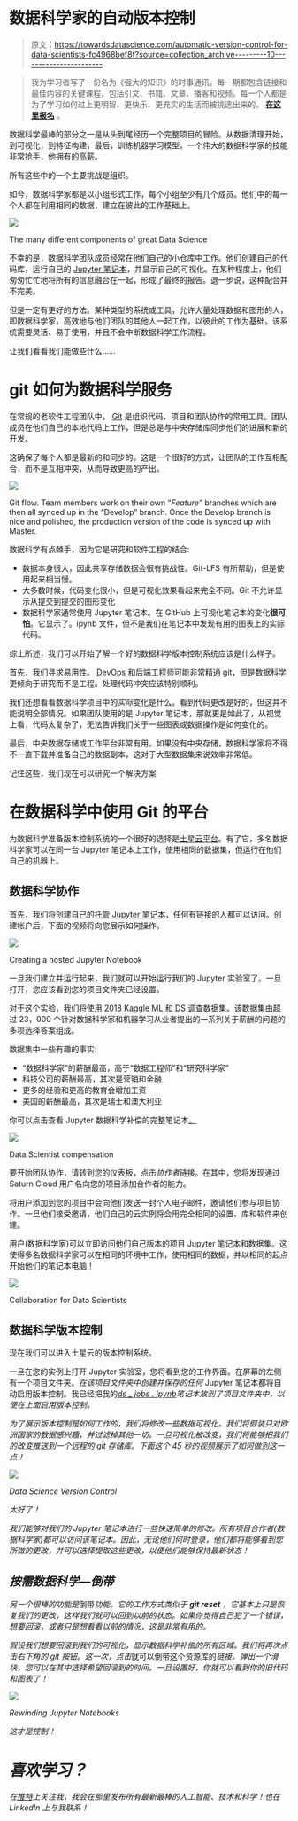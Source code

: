 # 数据科学家的自动版本控制

> 原文：<https://towardsdatascience.com/automatic-version-control-for-data-scientists-fc4968bef8f?source=collection_archive---------10----------------------->

> 我为学习者写了一份名为《强大的知识》的时事通讯。每一期都包含链接和最佳内容的关键课程，包括引文、书籍、文章、播客和视频。每一个人都是为了学习如何过上更明智、更快乐、更充实的生活而被挑选出来的。 [**在这里报名**](https://mighty-knowledge.ck.page/b2d4518f88) 。

数据科学最棒的部分之一是从头到尾经历一个完整项目的冒险。从数据清理开始，到可视化，到特征构建，最后，训练机器学习模型。一个伟大的数据科学家的技能非常抢手，他拥有[的高薪](https://www.saturncloud.io/yourpub/georgeseif94/data-science-jobs-/Data/ds_jobs.ipynb?source=gs-2)。

所有这些中的一个主要挑战是组织。

如今，数据科学家都是以小组形式工作，每个小组至少有几个成员。他们中的每一个人都在利用相同的数据，建立在彼此的工作基础上。

![](img/dfc0341a461723b1ed00e84e8d9a50ff.png)

The many different components of great Data Science

不幸的是，数据科学团队成员经常在他们自己的小仓库中工作。他们创建自己的代码库，运行自己的 [Jupyter 笔记本](/easy-devops-for-data-science-with-saturn-cloud-notebooks-d19e8c4d1772)，并显示自己的可视化。在某种程度上，他们匆匆忙忙地将所有的信息融合在一起，形成了最终的报告。退一步说，这种配合并不完美。

但是一定有更好的方法。某种类型的系统或工具，允许大量处理数据和图形的人，即数据科学家，高效地与他们团队的其他人一起工作，以彼此的工作为基础。该系统需要灵活、易于使用，并且不会中断数据科学工作流程。

让我们看看我们能做些什么……

# git 如何为数据科学服务

在常规的老软件工程团队中， [Git](https://medium.com/@george.seif94/a-full-tutorial-on-how-to-use-github-88466bac7d42) 是组织代码、项目和团队协作的常用工具。团队成员在他们自己的本地代码上工作，但是总是与中央存储库同步他们的进展和新的开发。

这确保了每个人都是最新的和同步的。这是一个很好的方式，让团队的工作互相配合，而不是互相冲突，从而导致更高的产出。

![](img/bea97844893bcac31489c1cecbbc35aa.png)

Git flow. Team members work on their own “*Feature”* branches which are then all synced up in the “Develop” branch. Once the Develop branch is nice and polished, the production version of the code is synced up with Master.

数据科学有点棘手，因为它是研究和软件工程的结合:

*   数据本身很大，因此共享存储数据会很有挑战性。Git-LFS 有所帮助，但是使用起来相当慢。
*   大多数时候，代码变化很小，但是可视化效果看起来完全不同。Git 不允许显示从提交到提交的图形变化
*   数据科学家通常使用 Jupyter 笔记本。在 GitHub 上可视化笔记本的变化**很可怕**。它显示了。ipynb 文件，但不是我们在笔记本中发现有用的图表上的实际代码。

综上所述，我们可以开始了解一个好的数据科学版本控制系统应该是什么样子。

首先，我们寻求易用性。 [DevOps](https://en.wikipedia.org/wiki/DevOps) 和后端工程师可能非常精通 git，但是数据科学更倾向于研究而不是工程。处理代码冲突应该特别顺利。

我们还想看看数据科学项目中的*实际*变化是什么。看到代码更改是好的，但这并不能说明全部情况。如果团队使用的是 Jupyter 笔记本，那就更是如此了，从视觉上看，代码太复杂了，无法告诉我们关于一些图表或数据操作是如何变化的。

最后，中央数据存储或工作平台非常有用。如果没有中央存储，数据科学家将不得不一直下载并准备自己的数据副本，这对于大型数据集来说效率非常低。

记住这些，我们现在可以研究一个解决方案

# 在数据科学中使用 Git 的平台

为数据科学准备版本控制系统的一个很好的选择是[土星云平台](https://www.saturncloud.io/?source=gs-2)。有了它，多名数据科学家可以在同一台 Jupyter 笔记本上工作，使用相同的数据集，但运行在他们自己的机器上。

## 数据科学协作

首先，我们将创建自己的[托管 Jupyter 笔记本](https://www.saturncloud.io/docs/jupyter?source=gs-2)，任何有链接的人都可以访问。创建帐户后，下面的视频将向您展示如何操作。

![](img/f505d52e800948e230eb6fe23bdd1762.png)

Creating a hosted Jupyter Notebook

一旦我们建立并运行起来，我们就可以开始运行我们的 Jupyter 实验室了。一旦打开，您应该看到您的项目文件夹已经设置。

对于这个实验，我们将使用 [2018 Kaggle ML 和 DS 调查](https://www.kaggle.com/kaggle/kaggle-survey-2018)数据集。该数据集由超过 23，000 个针对数据科学家和机器学习从业者提出的一系列关于薪酬的问题的多项选择答案组成。

数据集中一些有趣的事实:

*   “数据科学家”的薪酬最高，高于“数据工程师”和“研究科学家”
*   科技公司的薪酬最高，其次是营销和金融
*   更多的经验和更高的教育会增加工资
*   美国的薪酬最高，其次是瑞士和澳大利亚

你可以点击查看 Jupyter 数据科学补偿的完整笔记本[。](https://www.saturncloud.io/yourpub/georgeseif94/data-science-jobs-/Data/ds_jobs.ipynb?source=gs-2)

![](img/0a394e56fbd3af1e4bfb1f6b48914670.png)

Data Scientist compensation

要开始团队协作，请转到您的仪表板，点击*协作者*链接。在其中，您将发现通过 Saturn Cloud 用户名向您的项目添加合作者的能力。

将用户添加到您的项目中会向他们发送一封个人电子邮件，邀请他们参与项目协作。一旦他们接受邀请，他们自己的云实例将会用完全相同的设置、库和软件来创建。

用户(数据科学家)可以立即访问他们自己版本的项目 Jupyter 笔记本和数据集。这使得多名数据科学家可以在相同的环境中工作，使用相同的数据，并以相同的起点开始他们的笔记本电脑！

![](img/4cf16118c699cca61bf6250150532ec4.png)

Collaboration for Data Scientists

## 数据科学版本控制

现在我们可以进入土星云的版本控制系统。

一旦在您的实例上打开 Jupyter 实验室，您将看到您的工作界面。在屏幕的左侧有一个项目文件夹。*在该项目文件夹中创建并保存的任何* Jupyter 笔记本都将自动启用版本控制。我已经把我的[*ds _ jobs . ipynb*](https://www.saturncloud.io/yourpub/georgeseif94/data-science-jobs-/Data/ds_jobs.ipynb?source=gs-2)*笔记本放到了项目文件夹中，以便在上面启用版本控制。*

*为了展示版本控制是如何工作的，我们将修改一些数据可视化。我们将假装只对欧洲国家的数据感兴趣，并过滤掉其他一切。一旦可视化被改变，我们将能够把我们的改变推送到一个远程的 git 存储库。下面这个 45 秒的视频展示了如何做到这一点！*

*![](img/68784517b52c2d8978f5d9e73b30312d.png)*

*Data Science Version Control*

*太好了！*

*我们能够对我们的 Jupyter 笔记本进行一些快速简单的修改。所有项目合作者(数据科学家)都可以访问该笔记本。因此，无论他们何时登录，他们都将能够看到您所做的更改，并可以选择提取这些更改，以便他们能够保持最新状态！*

## *按需数据科学—倒带*

*另一个很棒的功能是*倒带*功能。它的工作方式类似于 **git reset** ，它基本上只是恢复我们的更改，这样我们就可以回到以前的状态。如果你觉得自己犯了一个错误，想要回滚，或者只是想看看以前的情况，这是非常有用的。*

*假设我们想要回滚到我们的可视化，显示数据科学补偿的所有区域。我们将再次点击右下角的 *git* 按钮。这一次，点击*就可以倒带这个资源库的*链接。弹出一个滑块，您可以在其中选择希望回滚到的时间。一旦设置好，你就可以看到你的旧代码和图表了！*

*![](img/cd3c47522e25af506107b5c616f87045.png)*

*Rewinding Jupyter Notebooks*

*这才是控制！*

# *喜欢学习？*

*在[推特](https://twitter.com/GeorgeSeif94)上关注我，我会在那里发布所有最新最棒的人工智能、技术和科学！也在 LinkedIn 上与我联系！*